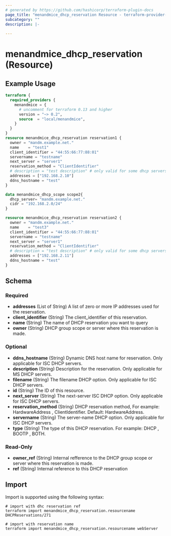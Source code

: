 ```yaml
---
# generated by https://github.com/hashicorp/terraform-plugin-docs
page_title: "menandmice_dhcp_reservation Resource - terraform-provider-menandmice"
subcategory: ""
description: |-
  
---
```


# menandmice_dhcp_reservation (Resource)



## Example Usage

```terraform
terraform {
  required_providers {
    menandmice = {
      # uncomment for terraform 0.13 and higher
      version = "~> 0.2",
      source  = "local/menandmice",
    }
  }
}
resource menandmice_dhcp_reservation reservation1 {
  owner = "mandm.example.net."
  name    = "test1"
  client_identifier = "44:55:66:77:88:01"
  servername = "testname"
  next_server = "server1"
  reservation_method = "ClientIdentifier"
  # description = "test description" # only valid for some dhcp servers
  addresses = ["192.168.2.10"]
  ddns_hostname = "test"
}

data menandmice_dhcp_scope scope2{
  dhcp_server= "mandm.example.net."
  cidr = "192.168.2.0/24"
}

resource menandmice_dhcp_reservation reservation2 {
  owner = "mandm.example.net."
  name    = "test3"
  client_identifier = "44:55:66:77:88:01"
  servername = "testname"
  next_server = "server1"
  reservation_method = "ClientIdentifier"
  # description = "test description" # only valid for some dhcp servers
  addresses = ["192.168.2.11"]
  ddns_hostname = "test"
}
```

<!-- schema generated by tfplugindocs -->
## Schema

### Required

- **addresses** (List of String) A list of zero or more IP addresses used for the reservation.
- **client_identifier** (String) The client_identifier of this reservation.
- **name** (String) The name of DHCP reservation you want to query
- **owner** (String) DHCP group scope or server where this reservation is made.

### Optional

- **ddns_hostname** (String) Dynamic DNS host name for reservation. Only applicable for ISC DHCP servers.
- **description** (String) Description for the reservation. Only applicable for MS DHCP servers.
- **filename** (String) The filename DHCP option. Only applicable for ISC DHCP servers.
- **id** (String) The ID of this resource.
- **next_server** (String) The next-server ISC DHCP option. Only applicable for ISC DHCP servers.
- **reservation_method** (String) DHCP reservation method, For example: HardwareAddress , ClientIdentifier. Default: HardwareAddress.
- **servername** (String) The server-name DHCP option. Only applicable for ISC DHCP servers.
- **type** (String) The type of this DHCP reservation. For example: DHCP , BOOTP , BOTH.

### Read-Only

- **owner_ref** (String) Internal refference to the DHCP group scope or server where this reservation is made.
- **ref** (String) Internal reference to this DHCP reservation

## Import

Import is supported using the following syntax:

```shell
# import with dhc reservation ref
terraform import menandmice_dhcp_reservation.resourcename DHCPReservations/271

# import with reservation name
terraform import menandmice_dhcp_reservation.resourcename webServer
```
